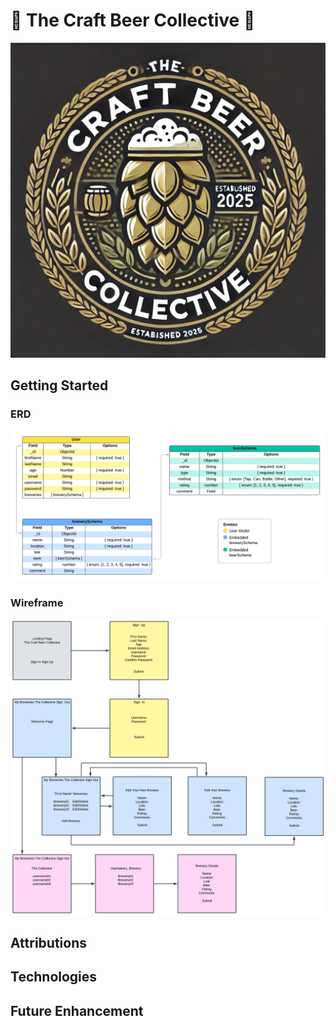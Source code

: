# 🍺 The Craft Beer Collective 🍺



![Logo](./public/images/cbc-logo-black.PNG)

## Getting Started

### ERD
![ERD](./public/images/ERD.png)
### Wireframe
![Wireframe](./public/images/Wireframe.png)

## Attributions


## Technologies


## Future Enhancement
